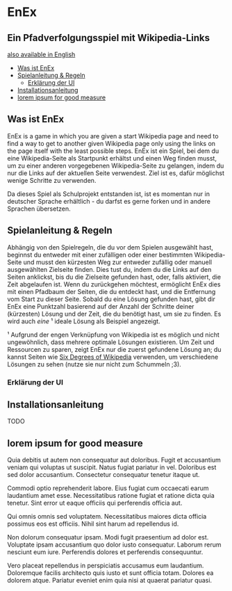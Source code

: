 # EnEx
## Ein Pfadverfolgungsspiel mit Wikipedia-Links

[also available in English](README-EN.md)

<!-- TOC start (generated with https://github.com/derlin/bitdowntoc) -->

- [Was ist EnEx](#what-is-EnEx)
- [Spielanleitung & Regeln](#how-to-playgamerules)
   * [Erklärung der UI](#ui-explanation)
- [Installationsanleitung](#how-to-install)
- [lorem ipsum for good measure](#lorem-ipsum-for-good-measure)

<!-- TOC end -->

<!-- TOC --><a name="what-is-EnEx"></a>
## Was ist EnEx
EnEx is a game in which you are given a start Wikipedia page and need to find a way to get to another given Wikipedia page only using the links on the page itself with the least possible steps. 
EnEx ist ein Spiel, bei dem du eine Wikipedia-Seite als Startpunkt erhältst und einen Weg finden musst, um zu einer anderen vorgegebenen Wikipedia-Seite zu gelangen, indem du nur die Links auf der aktuellen Seite verwendest. Ziel ist es, dafür möglichst wenige Schritte zu verwenden. 

Da dieses Spiel als Schulprojekt entstanden ist, ist es momentan nur in deutscher Sprache erhältlich - du darfst es gerne forken und in andere Sprachen übersetzen. 

<!-- TOC --><a name="how-to-playgamerules"></a>
## Spielanleitung & Regeln
Abhängig von den Spielregeln, die du vor dem Spielen ausgewählt hast, beginnst du entweder mit einer zufälligen oder einer bestimmten Wikipedia-Seite und musst den kürzesten Weg zur entweder zufällig oder manuell ausgewählten Zielseite finden. Dies tust du, indem du die Links auf den Seiten anklickst, bis du die Zielseite gefunden hast, oder, falls aktiviert, die Zeit abgelaufen ist. Wenn du zurückgehen möchtest, ermöglicht EnEx dies mit einen Pfadbaum der Seiten, die du entdeckt hast, und die Entfernung vom Start zu dieser Seite. Sobald du eine Lösung gefunden hast, gibt dir EnEx eine Punktzahl basierend auf der Anzahl der Schritte deiner (kürzesten) Lösung und der Zeit, die du benötigt hast, um sie zu finden. Es wird auch *eine* ¹ ideale Lösung als Beispiel angezeigt.

¹ Aufgrund der engen Verknüpfung von Wikipedia ist es möglich und nicht ungewöhnlich, dass mehrere optimale Lösungen existieren. Um Zeit und Ressourcen zu sparen, zeigt EnEx nur die zuerst gefundene Lösung an; du kannst Seiten wie [Six Degrees of Wikipedia](https://www.sixdegreesofwikipedia.com) verwenden, um verschiedene Lösungen zu sehen (nutze sie nur nicht zum Schummeln ;3). 

<!-- TOC --><a name="ui-explanation"></a>
### Erklärung der UI

<!-- TOC --><a name="how-to-install"></a>
## Installationsanleitung
TODO

<!-- TOC --><a name="lorem-ipsum-for-good-measure"></a>
## lorem ipsum for good measure


Quia debitis ut autem non consequatur aut doloribus. Fugit et accusantium veniam qui voluptas ut suscipit. Natus fugiat pariatur in vel. Doloribus est sed dolor accusantium. Consectetur consequatur tenetur itaque ut.

Commodi optio reprehenderit labore. Eius fugiat cum occaecati earum laudantium amet esse. Necessitatibus ratione fugiat et ratione dicta quia tenetur. Sint error ut eaque officiis qui perferendis officia aut.

Qui omnis omnis sed voluptatem. Necessitatibus maiores dicta officia possimus eos est officiis. Nihil sint harum ad repellendus id.

Non dolorum consequatur ipsam. Modi fugit praesentium ad dolor est. Voluptate ipsam accusantium quo dolor iusto consequatur. Laborum rerum nesciunt eum iure. Perferendis dolores et perferendis consequuntur.

Vero placeat repellendus in perspiciatis accusamus eum laudantium. Doloremque facilis architecto quis iusto et sunt officia totam. Dolores ea dolorem atque. Pariatur eveniet enim quia nisi at quaerat pariatur quasi.
